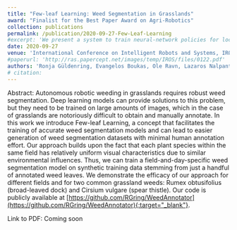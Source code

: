 ```yaml
---
title: "Few-leaf Learning: Weed Segmentation in Grasslands"
award: "Finalist for the Best Paper Award on Agri-Robotics"
collection: publications
permalink: /publication/2020-09-27-Few-Leaf-Learning
#excerpt: 'We present a system to train neural-network policies for local planners, explicitly accounting for humans navigating the space.'
date: 2020-09-27
venue: 'International Conference on Intelligent Robots and Systems, IROS 2021'
#paperurl: 'http://ras.papercept.net/images/temp/IROS/files/0122.pdf'
authors: 'Ronja Güldenring, Evangelos Boukas, Ole Ravn, Lazaros Nalpantidis.'
# citation: 
---
```

Abstract: Autonomous robotic weeding in grasslands requires robust weed segmentation. Deep learning models can provide solutions to this problem, but they need to be trained on large amounts of images, which in the case of grasslands are notoriously difficult to obtain and manually annotate.  In this work we introduce Few-leaf Learning, a concept that facilitates the training of accurate weed segmentation models and can lead to easier generation of weed segmentation datasets with minimal human annotation effort. Our approach builds upon the fact that each plant species within the same field has relatively uniform visual characteristics due to similar environmental influences. Thus, we can train a field-and-day-specific weed segmentation model on synthetic training data stemming from just a handful of annotated weed leaves. We demonstrate the efficacy of our approach for different fields and for two common grassland weeds: Rumex obtusifolius (broad-leaved dock) and Cirsium vulgare (spear thistle). Our code is publicly available at [https://github.com/RGring/WeedAnnotator](https://github.com/RGring/WeedAnnotator){:target="_blank"}.

Link to PDF: Coming soon